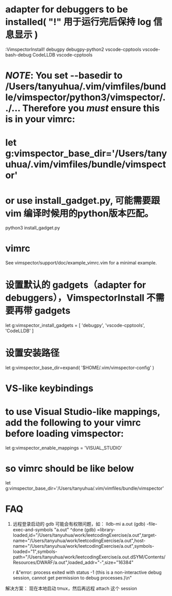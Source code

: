 
# adapter for debuggers to be installed( "!" 用于运行完后保持 log 信息显示 )
:VimspectorInstall! debugpy debugpy-python2 vscode-cpptools vscode-bash-debug CodeLLDB vscode-cpptools
# ***NOTE***: You set --basedir to /Users/tanyuhua/.vim/vimfiles/bundle/vimspector/python3/vimspector/../... Therefore you _must_ ensure this is in your vimrc:
# let g:vimspector_base_dir='/Users/tanyuhua/.vim/vimfiles/bundle/vimspector'

# or use install_gadget.py, 可能需要跟 vim 编译时候用的python版本匹配。
python3 install_gadget.py <args>

# vimrc
See vimspector/support/doc/example_vimrc.vim for a minimal example.

# 设置默认的 gadgets（adapter for debuggers），VimspectorInstall 不需要再带 gadgets
let g:vimspector_install_gadgets = [ 'debugpy', 'vscode-cpptools', 'CodeLLDB' ]

# 设置安装路径
let g:vimspector_base_dir=expand( '$HOME/.vim/vimspector-config' )

# VS-like keybindings
# to use Visual Studio-like mappings, add the following to your vimrc before loading vimspector:
let g:vimspector_enable_mappings = 'VISUAL_STUDIO'


# so vimrc should be like below
let g:vimspector_base_dir='/Users/tanyuhua/.vim/vimfiles/bundle/vimspector'

# FAQ
1. 远程登录启动的 gdb 可能会有权限问题，如：
lldb-mi a.out
(gdb)
    -file-exec-and-symbols "a.out"
    ^done
    (gdb)
    =library-loaded,id="/Users/tanyuhua/work/leetcodingExercise/a.out",target-name="/Users/tanyuhua/work/leetcodingExercise/a.out",host-name="/Users/tanyuhua/work/leetcodingExercise/a.out",symbols-loaded="1",symbols-path="/Users/tanyuhua/work/leetcodingExercise/a.out.dSYM/Contents/Resources/DWARF/a.out",loaded_addr="-",size="16384"

    r
    &"error: process exited with status -1 (this is a non-interactive debug session, cannot get permission to debug processes.)\n"

解决方案：
现在本地启动 tmux，然后再远程 attach 这个 session
